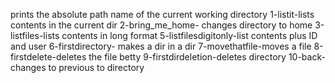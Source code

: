prints the absolute path name of the current working directory
1-listit-lists contents in the current dir
2-bring_me_home- changes directory to home
3-listfiles-lists contents in long format
5-listfilesdigitonly-list contents plus ID and user
6-firstdirectory- makes a dir in a dir
7-movethatfile-moves a file
8-firstdelete-deletes the file betty
9-firstdirdeletion-deletes directory
10-back- changes to previous to directory
